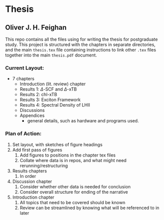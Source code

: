 # Thesis

## Oliver J. H. Feighan

This repo contains all the files using for writing the thesis for
postgraduate study. This project is structured with the chapters in separate
directories, and the main `thesis.tex` file containing instructions to link other
`.tex` files together into the main `thesis.pdf` document.

### Current Layout:

- 7 chapters
    - Introduction (lit. review) chapter
    - Results 1: $\Delta$-SCF and $\Delta$-xTB
    - Results 2: chl-xTB 
    - Results 3: Exciton Framework
    - Results 4: Spectral Density of LHII
    - Discussions
    - Appendices
        - general details, such as hardware and programs used.


### Plan of Action:
1. Set layout, with sketches of figure headings
2. Add first pass of figures
    1. Add figures to positions in the chapter tex files
    2. Collate where data is in repos, and what might need rerunning/restructuring
3. Results chapters
    1. In order 
4. Discussion chapter
    1. Consider whether other data is needed for conclusion
    2. Consider overall structure for ending of the narrative
5. Introduction chapter 
    1. All topics that need to be covered should be known
    2. Review can be streamlined by knowing what will be referenced to in later 

